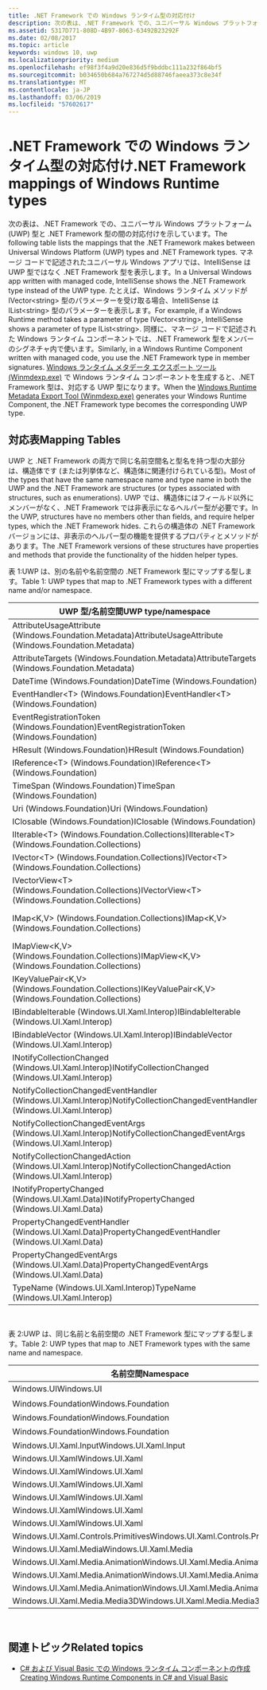 ```yaml
---
title: .NET Framework での Windows ランタイム型の対応付け
description: 次の表は、.NET Framework での、ユニバーサル Windows プラットフォーム (UWP) 型と .NET Framework 型の間の対応付けを示しています。
ms.assetid: 5317D771-808D-4B97-8063-63492B23292F
ms.date: 02/08/2017
ms.topic: article
keywords: windows 10, uwp
ms.localizationpriority: medium
ms.openlocfilehash: ef98f3f4a9d20e836d5f9bddbc111a232f864bf5
ms.sourcegitcommit: b034650b684a767274d5d88746faeea373c8e34f
ms.translationtype: MT
ms.contentlocale: ja-JP
ms.lasthandoff: 03/06/2019
ms.locfileid: "57602617"
---
```

# <a name="net-framework-mappings-of-windows-runtime-types"></a><span data-ttu-id="a023c-104">.NET Framework での Windows ランタイム型の対応付け</span><span class="sxs-lookup"><span data-stu-id="a023c-104">.NET Framework mappings of Windows Runtime types</span></span>



<span data-ttu-id="a023c-105">次の表は、.NET Framework での、ユニバーサル Windows プラットフォーム (UWP) 型と .NET Framework 型の間の対応付けを示しています。</span><span class="sxs-lookup"><span data-stu-id="a023c-105">The following table lists the mappings that the .NET Framework makes between Universal Windows Platform (UWP) types and .NET Framework types.</span></span> <span data-ttu-id="a023c-106">マネージ コードで記述されたユニバーサル Windows アプリでは、IntelliSense は UWP 型ではなく .NET Framework 型を表示します。</span><span class="sxs-lookup"><span data-stu-id="a023c-106">In a Universal Windows app written with managed code, IntelliSense shows the .NET Framework type instead of the UWP type.</span></span> <span data-ttu-id="a023c-107">たとえば、Windows ランタイム メソッドが IVector&lt;string&gt; 型のパラメーターを受け取る場合、IntelliSense は IList&lt;string&gt; 型のパラメーターを表示します。</span><span class="sxs-lookup"><span data-stu-id="a023c-107">For example, if a Windows Runtime method takes a parameter of type IVector&lt;string&gt;, IntelliSense shows a parameter of type IList&lt;string&gt;.</span></span> <span data-ttu-id="a023c-108">同様に、マネージ コードで記述された Windows ランタイム コンポーネントでは、.NET Framework 型をメンバーのシグネチャ内で使います。</span><span class="sxs-lookup"><span data-stu-id="a023c-108">Similarly, in a Windows Runtime Component written with managed code, you use the .NET Framework type in member signatures.</span></span> <span data-ttu-id="a023c-109">[Windows ランタイム メタデータ エクスポート ツール (Winmdexp.exe)](https://msdn.microsoft.com/library/hh925576.aspx) で Windows ランタイム コンポーネントを生成すると、.NET Framework 型は、対応する UWP 型になります。</span><span class="sxs-lookup"><span data-stu-id="a023c-109">When the [Windows Runtime Metadata Export Tool (Winmdexp.exe)](https://msdn.microsoft.com/library/hh925576.aspx) generates your Windows Runtime Component, the .NET Framework type becomes the corresponding UWP type.</span></span>

## <a name="mapping-tables"></a><span data-ttu-id="a023c-110">対応表</span><span class="sxs-lookup"><span data-stu-id="a023c-110">Mapping Tables</span></span>


<span data-ttu-id="a023c-111">UWP と .NET Framework の両方で同じ名前空間名と型名を持つ型の大部分は、構造体です (または列挙体など、構造体に関連付けられている型)。</span><span class="sxs-lookup"><span data-stu-id="a023c-111">Most of the types that have the same namespace name and type name in both the UWP and the .NET Framework are structures (or types associated with structures, such as enumerations).</span></span> <span data-ttu-id="a023c-112">UWP では、構造体にはフィールド以外にメンバーがなく、.NET Framework では非表示になるヘルパー型が必要です。</span><span class="sxs-lookup"><span data-stu-id="a023c-112">In the UWP, structures have no members other than fields, and require helper types, which the .NET Framework hides.</span></span> <span data-ttu-id="a023c-113">これらの構造体の .NET Framework バージョンには、非表示のヘルパー型の機能を提供するプロパティとメソッドがあります。</span><span class="sxs-lookup"><span data-stu-id="a023c-113">The .NET Framework versions of these structures have properties and methods that provide the functionality of the hidden helper types.</span></span>

<span data-ttu-id="a023c-114">表 1:UWP は、別の名前や名前空間の .NET Framework 型にマップする型します。</span><span class="sxs-lookup"><span data-stu-id="a023c-114">Table 1: UWP types that map to .NET Framework types with a different name and/or namespace.</span></span>

| <span data-ttu-id="a023c-115">UWP 型/名前空間</span><span class="sxs-lookup"><span data-stu-id="a023c-115">UWP type/namespace</span></span>                                            | <span data-ttu-id="a023c-116">.NET Framework 型/名前空間</span><span class="sxs-lookup"><span data-stu-id="a023c-116">.NET Framework type/namespace</span></span>                                          | <span data-ttu-id="a023c-117">.NET Framework アセンブリ</span><span class="sxs-lookup"><span data-stu-id="a023c-117">.NET Framework assembly</span></span>                           |
|---------------------------------------------------------------|------------------------------------------------------------------------|---------------------------------------------------|
| <span data-ttu-id="a023c-118">AttributeUsageAttribute (Windows.Foundation.Metadata)</span><span class="sxs-lookup"><span data-stu-id="a023c-118">AttributeUsageAttribute (Windows.Foundation.Metadata)</span></span>         | <span data-ttu-id="a023c-119">AttributeUsageAttribute (System)</span><span class="sxs-lookup"><span data-stu-id="a023c-119">AttributeUsageAttribute (System)</span></span>                                       | <span data-ttu-id="a023c-120">System.Runtime.dll</span><span class="sxs-lookup"><span data-stu-id="a023c-120">System.Runtime.dll</span></span>                                |
| <span data-ttu-id="a023c-121">AttributeTargets (Windows.Foundation.Metadata)</span><span class="sxs-lookup"><span data-stu-id="a023c-121">AttributeTargets (Windows.Foundation.Metadata)</span></span>                | <span data-ttu-id="a023c-122">AttributeTargets (System)</span><span class="sxs-lookup"><span data-stu-id="a023c-122">AttributeTargets (System)</span></span>                                              | <span data-ttu-id="a023c-123">System.Runtime.dll</span><span class="sxs-lookup"><span data-stu-id="a023c-123">System.Runtime.dll</span></span>                                |
| <span data-ttu-id="a023c-124">DateTime (Windows.Foundation)</span><span class="sxs-lookup"><span data-stu-id="a023c-124">DateTime (Windows.Foundation)</span></span>                                 | <span data-ttu-id="a023c-125">DateTimeOffset (System)</span><span class="sxs-lookup"><span data-stu-id="a023c-125">DateTimeOffset (System)</span></span>                                                | <span data-ttu-id="a023c-126">System.Runtime.dll</span><span class="sxs-lookup"><span data-stu-id="a023c-126">System.Runtime.dll</span></span>                                |
| <span data-ttu-id="a023c-127">EventHandler&lt;T&gt; (Windows.Foundation)</span><span class="sxs-lookup"><span data-stu-id="a023c-127">EventHandler&lt;T&gt; (Windows.Foundation)</span></span>                    | <span data-ttu-id="a023c-128">EventHandler&lt;T&gt; (System)</span><span class="sxs-lookup"><span data-stu-id="a023c-128">EventHandler&lt;T&gt; (System)</span></span>                                         | <span data-ttu-id="a023c-129">System.Runtime.dll</span><span class="sxs-lookup"><span data-stu-id="a023c-129">System.Runtime.dll</span></span>                                |
| <span data-ttu-id="a023c-130">EventRegistrationToken (Windows.Foundation)</span><span class="sxs-lookup"><span data-stu-id="a023c-130">EventRegistrationToken (Windows.Foundation)</span></span>                   | <span data-ttu-id="a023c-131">EventRegistrationToken (System.Runtime.InteropServices.WindowsRuntime)</span><span class="sxs-lookup"><span data-stu-id="a023c-131">EventRegistrationToken (System.Runtime.InteropServices.WindowsRuntime)</span></span> | <span data-ttu-id="a023c-132">System.Runtime.InteropServices.WindowsRuntime.dll</span><span class="sxs-lookup"><span data-stu-id="a023c-132">System.Runtime.InteropServices.WindowsRuntime.dll</span></span> |
| <span data-ttu-id="a023c-133">HResult (Windows.Foundation)</span><span class="sxs-lookup"><span data-stu-id="a023c-133">HResult (Windows.Foundation)</span></span>                                  | <span data-ttu-id="a023c-134">Exception (System)</span><span class="sxs-lookup"><span data-stu-id="a023c-134">Exception (System)</span></span>                                                     | <span data-ttu-id="a023c-135">System.Runtime.dll</span><span class="sxs-lookup"><span data-stu-id="a023c-135">System.Runtime.dll</span></span>                                |
| <span data-ttu-id="a023c-136">IReference&lt;T&gt; (Windows.Foundation)</span><span class="sxs-lookup"><span data-stu-id="a023c-136">IReference&lt;T&gt; (Windows.Foundation)</span></span>                      | <span data-ttu-id="a023c-137">Nullable&lt;T&gt; (System)</span><span class="sxs-lookup"><span data-stu-id="a023c-137">Nullable&lt;T&gt; (System)</span></span>                                             | <span data-ttu-id="a023c-138">System.Runtime.dll</span><span class="sxs-lookup"><span data-stu-id="a023c-138">System.Runtime.dll</span></span>                                |
| <span data-ttu-id="a023c-139">TimeSpan (Windows.Foundation)</span><span class="sxs-lookup"><span data-stu-id="a023c-139">TimeSpan (Windows.Foundation)</span></span>                                 | <span data-ttu-id="a023c-140">TimeSpan (System)</span><span class="sxs-lookup"><span data-stu-id="a023c-140">TimeSpan (System)</span></span>                                                      | <span data-ttu-id="a023c-141">System.Runtime.dll</span><span class="sxs-lookup"><span data-stu-id="a023c-141">System.Runtime.dll</span></span>                                |
| <span data-ttu-id="a023c-142">Uri (Windows.Foundation)</span><span class="sxs-lookup"><span data-stu-id="a023c-142">Uri (Windows.Foundation)</span></span>                                      | <span data-ttu-id="a023c-143">Uri (System)</span><span class="sxs-lookup"><span data-stu-id="a023c-143">Uri (System)</span></span>                                                           | <span data-ttu-id="a023c-144">System.Runtime.dll</span><span class="sxs-lookup"><span data-stu-id="a023c-144">System.Runtime.dll</span></span>                                |
| <span data-ttu-id="a023c-145">IClosable (Windows.Foundation)</span><span class="sxs-lookup"><span data-stu-id="a023c-145">IClosable (Windows.Foundation)</span></span>                                | <span data-ttu-id="a023c-146">IDisposable (System)</span><span class="sxs-lookup"><span data-stu-id="a023c-146">IDisposable (System)</span></span>                                                   | <span data-ttu-id="a023c-147">System.Runtime.dll</span><span class="sxs-lookup"><span data-stu-id="a023c-147">System.Runtime.dll</span></span>                                |
| <span data-ttu-id="a023c-148">IIterable&lt;T&gt; (Windows.Foundation.Collections)</span><span class="sxs-lookup"><span data-stu-id="a023c-148">IIterable&lt;T&gt; (Windows.Foundation.Collections)</span></span>           | <span data-ttu-id="a023c-149">IEnumerable&lt;T&gt; (System.Collections.Generic)</span><span class="sxs-lookup"><span data-stu-id="a023c-149">IEnumerable&lt;T&gt; (System.Collections.Generic)</span></span>                      | <span data-ttu-id="a023c-150">System.Runtime.dll</span><span class="sxs-lookup"><span data-stu-id="a023c-150">System.Runtime.dll</span></span>                                |
| <span data-ttu-id="a023c-151">IVector&lt;T&gt; (Windows.Foundation.Collections)</span><span class="sxs-lookup"><span data-stu-id="a023c-151">IVector&lt;T&gt; (Windows.Foundation.Collections)</span></span>             | <span data-ttu-id="a023c-152">IList&lt;T&gt; (System.Collections.Generic)</span><span class="sxs-lookup"><span data-stu-id="a023c-152">IList&lt;T&gt; (System.Collections.Generic)</span></span>                            | <span data-ttu-id="a023c-153">System.Runtime.dll</span><span class="sxs-lookup"><span data-stu-id="a023c-153">System.Runtime.dll</span></span>                                |
| <span data-ttu-id="a023c-154">IVectorView&lt;T&gt; (Windows.Foundation.Collections)</span><span class="sxs-lookup"><span data-stu-id="a023c-154">IVectorView&lt;T&gt; (Windows.Foundation.Collections)</span></span>         | <span data-ttu-id="a023c-155">IReadOnlyList&lt;T&gt; (System.Collections.Generic)</span><span class="sxs-lookup"><span data-stu-id="a023c-155">IReadOnlyList&lt;T&gt; (System.Collections.Generic)</span></span>                    | <span data-ttu-id="a023c-156">System.Runtime.dll</span><span class="sxs-lookup"><span data-stu-id="a023c-156">System.Runtime.dll</span></span>                                |
| <span data-ttu-id="a023c-157">IMap&lt;K,V&gt; (Windows.Foundation.Collections)</span><span class="sxs-lookup"><span data-stu-id="a023c-157">IMap&lt;K,V&gt; (Windows.Foundation.Collections)</span></span>              | <span data-ttu-id="a023c-158">IDictionary&lt;TKey,TValue&gt; (System.Collections.Generic)</span><span class="sxs-lookup"><span data-stu-id="a023c-158">IDictionary&lt;TKey,TValue&gt; (System.Collections.Generic)</span></span>            | <span data-ttu-id="a023c-159">System.Runtime.dll</span><span class="sxs-lookup"><span data-stu-id="a023c-159">System.Runtime.dll</span></span>                                |
| <span data-ttu-id="a023c-160">IMapView&lt;K,V&gt; (Windows.Foundation.Collections)</span><span class="sxs-lookup"><span data-stu-id="a023c-160">IMapView&lt;K,V&gt; (Windows.Foundation.Collections)</span></span>          | <span data-ttu-id="a023c-161">IReadOnlyDictionary&lt;TKey,TValue&gt; (System.Collections.Generic)</span><span class="sxs-lookup"><span data-stu-id="a023c-161">IReadOnlyDictionary&lt;TKey,TValue&gt; (System.Collections.Generic)</span></span>    | <span data-ttu-id="a023c-162">System.Runtime.dll</span><span class="sxs-lookup"><span data-stu-id="a023c-162">System.Runtime.dll</span></span>                                |
| <span data-ttu-id="a023c-163">IKeyValuePair&lt;K,V&gt; (Windows.Foundation.Collections)</span><span class="sxs-lookup"><span data-stu-id="a023c-163">IKeyValuePair&lt;K,V&gt; (Windows.Foundation.Collections)</span></span>     | <span data-ttu-id="a023c-164">KeyValuePair&lt;TKey,TValue&gt; (System.Collections.Generic)</span><span class="sxs-lookup"><span data-stu-id="a023c-164">KeyValuePair&lt;TKey,TValue&gt; (System.Collections.Generic)</span></span>           | <span data-ttu-id="a023c-165">System.Runtime.dll</span><span class="sxs-lookup"><span data-stu-id="a023c-165">System.Runtime.dll</span></span>                                |
| <span data-ttu-id="a023c-166">IBindableIterable (Windows.UI.Xaml.Interop)</span><span class="sxs-lookup"><span data-stu-id="a023c-166">IBindableIterable (Windows.UI.Xaml.Interop)</span></span>                   | <span data-ttu-id="a023c-167">IEnumerable (System.Collections)</span><span class="sxs-lookup"><span data-stu-id="a023c-167">IEnumerable (System.Collections)</span></span>                                       | <span data-ttu-id="a023c-168">System.Runtime.dll</span><span class="sxs-lookup"><span data-stu-id="a023c-168">System.Runtime.dll</span></span>                                |
| <span data-ttu-id="a023c-169">IBindableVector (Windows.UI.Xaml.Interop)</span><span class="sxs-lookup"><span data-stu-id="a023c-169">IBindableVector (Windows.UI.Xaml.Interop)</span></span>                     | <span data-ttu-id="a023c-170">IList (System.Collections)</span><span class="sxs-lookup"><span data-stu-id="a023c-170">IList (System.Collections)</span></span>                                             | <span data-ttu-id="a023c-171">System.Runtime.dll</span><span class="sxs-lookup"><span data-stu-id="a023c-171">System.Runtime.dll</span></span>                                |
| <span data-ttu-id="a023c-172">INotifyCollectionChanged (Windows.UI.Xaml.Interop)</span><span class="sxs-lookup"><span data-stu-id="a023c-172">INotifyCollectionChanged (Windows.UI.Xaml.Interop)</span></span>            | <span data-ttu-id="a023c-173">INotifyCollectionChanged (System.Collections.Specialized)</span><span class="sxs-lookup"><span data-stu-id="a023c-173">INotifyCollectionChanged (System.Collections.Specialized)</span></span>              | <span data-ttu-id="a023c-174">System.ObjectModel.dll</span><span class="sxs-lookup"><span data-stu-id="a023c-174">System.ObjectModel.dll</span></span>                            |
| <span data-ttu-id="a023c-175">NotifyCollectionChangedEventHandler (Windows.UI.Xaml.Interop)</span><span class="sxs-lookup"><span data-stu-id="a023c-175">NotifyCollectionChangedEventHandler (Windows.UI.Xaml.Interop)</span></span> | <span data-ttu-id="a023c-176">NotifyCollectionChangedEventHandler (System.Collections.Specialized)</span><span class="sxs-lookup"><span data-stu-id="a023c-176">NotifyCollectionChangedEventHandler (System.Collections.Specialized)</span></span>   | <span data-ttu-id="a023c-177">System.ObjectModel.dll</span><span class="sxs-lookup"><span data-stu-id="a023c-177">System.ObjectModel.dll</span></span>                            |
| <span data-ttu-id="a023c-178">NotifyCollectionChangedEventArgs (Windows.UI.Xaml.Interop)</span><span class="sxs-lookup"><span data-stu-id="a023c-178">NotifyCollectionChangedEventArgs (Windows.UI.Xaml.Interop)</span></span>    | <span data-ttu-id="a023c-179">NotifyCollectionChangedEventArgs (System.Collections.Specialized)</span><span class="sxs-lookup"><span data-stu-id="a023c-179">NotifyCollectionChangedEventArgs (System.Collections.Specialized)</span></span>      | <span data-ttu-id="a023c-180">System.ObjectModel.dll</span><span class="sxs-lookup"><span data-stu-id="a023c-180">System.ObjectModel.dll</span></span>                            |
| <span data-ttu-id="a023c-181">NotifyCollectionChangedAction (Windows.UI.Xaml.Interop)</span><span class="sxs-lookup"><span data-stu-id="a023c-181">NotifyCollectionChangedAction (Windows.UI.Xaml.Interop)</span></span>       | <span data-ttu-id="a023c-182">NotifyCollectionChangedAction (System.Collections.Specialized)</span><span class="sxs-lookup"><span data-stu-id="a023c-182">NotifyCollectionChangedAction (System.Collections.Specialized)</span></span>         | <span data-ttu-id="a023c-183">System.ObjectModel.dll</span><span class="sxs-lookup"><span data-stu-id="a023c-183">System.ObjectModel.dll</span></span>                            |
| <span data-ttu-id="a023c-184">INotifyPropertyChanged (Windows.UI.Xaml.Data)</span><span class="sxs-lookup"><span data-stu-id="a023c-184">INotifyPropertyChanged (Windows.UI.Xaml.Data)</span></span>                 | <span data-ttu-id="a023c-185">INotifyPropertyChanged (System.ComponentModel)</span><span class="sxs-lookup"><span data-stu-id="a023c-185">INotifyPropertyChanged (System.ComponentModel)</span></span>                         | <span data-ttu-id="a023c-186">System.ObjectModel.dll</span><span class="sxs-lookup"><span data-stu-id="a023c-186">System.ObjectModel.dll</span></span>                            |
| <span data-ttu-id="a023c-187">PropertyChangedEventHandler (Windows.UI.Xaml.Data)</span><span class="sxs-lookup"><span data-stu-id="a023c-187">PropertyChangedEventHandler (Windows.UI.Xaml.Data)</span></span>            | <span data-ttu-id="a023c-188">PropertyChangedEventHandler (System.ComponentModel)</span><span class="sxs-lookup"><span data-stu-id="a023c-188">PropertyChangedEventHandler (System.ComponentModel)</span></span>                    | <span data-ttu-id="a023c-189">System.ObjectModel.dll</span><span class="sxs-lookup"><span data-stu-id="a023c-189">System.ObjectModel.dll</span></span>                            |
| <span data-ttu-id="a023c-190">PropertyChangedEventArgs (Windows.UI.Xaml.Data)</span><span class="sxs-lookup"><span data-stu-id="a023c-190">PropertyChangedEventArgs (Windows.UI.Xaml.Data)</span></span>               | <span data-ttu-id="a023c-191">PropertyChangedEventArgs (System.ComponentModel)</span><span class="sxs-lookup"><span data-stu-id="a023c-191">PropertyChangedEventArgs (System.ComponentModel)</span></span>                       | <span data-ttu-id="a023c-192">System.ObjectModel.dll</span><span class="sxs-lookup"><span data-stu-id="a023c-192">System.ObjectModel.dll</span></span>                            |
| <span data-ttu-id="a023c-193">TypeName (Windows.UI.Xaml.Interop)</span><span class="sxs-lookup"><span data-stu-id="a023c-193">TypeName (Windows.UI.Xaml.Interop)</span></span>                            | <span data-ttu-id="a023c-194">Type (System)</span><span class="sxs-lookup"><span data-stu-id="a023c-194">Type (System)</span></span>                                                          | <span data-ttu-id="a023c-195">System.Runtime.dll</span><span class="sxs-lookup"><span data-stu-id="a023c-195">System.Runtime.dll</span></span>                                |

 

<span data-ttu-id="a023c-196">表 2:UWP は、同じ名前と名前空間の .NET Framework 型にマップする型します。</span><span class="sxs-lookup"><span data-stu-id="a023c-196">Table 2: UWP types that map to .NET Framework types with the same name and namespace.</span></span>

| <span data-ttu-id="a023c-197">名前空間</span><span class="sxs-lookup"><span data-stu-id="a023c-197">Namespace</span></span>                           | <span data-ttu-id="a023c-198">種類</span><span class="sxs-lookup"><span data-stu-id="a023c-198">Type</span></span>               | <span data-ttu-id="a023c-199">.NET Framework アセンブリ</span><span class="sxs-lookup"><span data-stu-id="a023c-199">.NET Framework assembly</span></span>                   |
|-------------------------------------|--------------------|-------------------------------------------|
| <span data-ttu-id="a023c-200">Windows.UI</span><span class="sxs-lookup"><span data-stu-id="a023c-200">Windows.UI</span></span>                          | <span data-ttu-id="a023c-201">色</span><span class="sxs-lookup"><span data-stu-id="a023c-201">Color</span></span>              | <span data-ttu-id="a023c-202">System.Runtime.WindowsRuntime.dll</span><span class="sxs-lookup"><span data-stu-id="a023c-202">System.Runtime.WindowsRuntime.dll</span></span>         |
| <span data-ttu-id="a023c-203">Windows.Foundation</span><span class="sxs-lookup"><span data-stu-id="a023c-203">Windows.Foundation</span></span>                  | <span data-ttu-id="a023c-204">ポイント</span><span class="sxs-lookup"><span data-stu-id="a023c-204">Point</span></span>              | <span data-ttu-id="a023c-205">System.Runtime.WindowsRuntime.dll</span><span class="sxs-lookup"><span data-stu-id="a023c-205">System.Runtime.WindowsRuntime.dll</span></span>         |
| <span data-ttu-id="a023c-206">Windows.Foundation</span><span class="sxs-lookup"><span data-stu-id="a023c-206">Windows.Foundation</span></span>                  | <span data-ttu-id="a023c-207">Rect</span><span class="sxs-lookup"><span data-stu-id="a023c-207">Rect</span></span>               | <span data-ttu-id="a023c-208">System.Runtime.WindowsRuntime.dll</span><span class="sxs-lookup"><span data-stu-id="a023c-208">System.Runtime.WindowsRuntime.dll</span></span>         |
| <span data-ttu-id="a023c-209">Windows.Foundation</span><span class="sxs-lookup"><span data-stu-id="a023c-209">Windows.Foundation</span></span>                  | <span data-ttu-id="a023c-210">サイズ</span><span class="sxs-lookup"><span data-stu-id="a023c-210">Size</span></span>               | <span data-ttu-id="a023c-211">System.Runtime.WindowsRuntime.dll</span><span class="sxs-lookup"><span data-stu-id="a023c-211">System.Runtime.WindowsRuntime.dll</span></span>         |
| <span data-ttu-id="a023c-212">Windows.UI.Xaml.Input</span><span class="sxs-lookup"><span data-stu-id="a023c-212">Windows.UI.Xaml.Input</span></span>               | <span data-ttu-id="a023c-213">ICommand</span><span class="sxs-lookup"><span data-stu-id="a023c-213">ICommand</span></span>           | <span data-ttu-id="a023c-214">System.ObjectModel.dll</span><span class="sxs-lookup"><span data-stu-id="a023c-214">System.ObjectModel.dll</span></span>                    |
| <span data-ttu-id="a023c-215">Windows.UI.Xaml</span><span class="sxs-lookup"><span data-stu-id="a023c-215">Windows.UI.Xaml</span></span>                     | <span data-ttu-id="a023c-216">CornerRadius</span><span class="sxs-lookup"><span data-stu-id="a023c-216">CornerRadius</span></span>       | <span data-ttu-id="a023c-217">System.Runtime.WindowsRuntime.UI.Xaml.dll</span><span class="sxs-lookup"><span data-stu-id="a023c-217">System.Runtime.WindowsRuntime.UI.Xaml.dll</span></span> |
| <span data-ttu-id="a023c-218">Windows.UI.Xaml</span><span class="sxs-lookup"><span data-stu-id="a023c-218">Windows.UI.Xaml</span></span>                     | <span data-ttu-id="a023c-219">Duration</span><span class="sxs-lookup"><span data-stu-id="a023c-219">Duration</span></span>           | <span data-ttu-id="a023c-220">System.Runtime.WindowsRuntime.UI.Xaml.dll</span><span class="sxs-lookup"><span data-stu-id="a023c-220">System.Runtime.WindowsRuntime.UI.Xaml.dll</span></span> |
| <span data-ttu-id="a023c-221">Windows.UI.Xaml</span><span class="sxs-lookup"><span data-stu-id="a023c-221">Windows.UI.Xaml</span></span>                     | <span data-ttu-id="a023c-222">DurationType</span><span class="sxs-lookup"><span data-stu-id="a023c-222">DurationType</span></span>       | <span data-ttu-id="a023c-223">System.Runtime.WindowsRuntime.UI.Xaml.dll</span><span class="sxs-lookup"><span data-stu-id="a023c-223">System.Runtime.WindowsRuntime.UI.Xaml.dll</span></span> |
| <span data-ttu-id="a023c-224">Windows.UI.Xaml</span><span class="sxs-lookup"><span data-stu-id="a023c-224">Windows.UI.Xaml</span></span>                     | <span data-ttu-id="a023c-225">GridLength</span><span class="sxs-lookup"><span data-stu-id="a023c-225">GridLength</span></span>         | <span data-ttu-id="a023c-226">System.Runtime.WindowsRuntime.UI.Xaml.dll</span><span class="sxs-lookup"><span data-stu-id="a023c-226">System.Runtime.WindowsRuntime.UI.Xaml.dll</span></span> |
| <span data-ttu-id="a023c-227">Windows.UI.Xaml</span><span class="sxs-lookup"><span data-stu-id="a023c-227">Windows.UI.Xaml</span></span>                     | <span data-ttu-id="a023c-228">GridUnitType</span><span class="sxs-lookup"><span data-stu-id="a023c-228">GridUnitType</span></span>       | <span data-ttu-id="a023c-229">System.Runtime.WindowsRuntime.UI.Xaml.dll</span><span class="sxs-lookup"><span data-stu-id="a023c-229">System.Runtime.WindowsRuntime.UI.Xaml.dll</span></span> |
| <span data-ttu-id="a023c-230">Windows.UI.Xaml</span><span class="sxs-lookup"><span data-stu-id="a023c-230">Windows.UI.Xaml</span></span>                     | <span data-ttu-id="a023c-231">Thickness</span><span class="sxs-lookup"><span data-stu-id="a023c-231">Thickness</span></span>          | <span data-ttu-id="a023c-232">System.Runtime.WindowsRuntime.UI.Xaml.dll</span><span class="sxs-lookup"><span data-stu-id="a023c-232">System.Runtime.WindowsRuntime.UI.Xaml.dll</span></span> |
| <span data-ttu-id="a023c-233">Windows.UI.Xaml.Controls.Primitives</span><span class="sxs-lookup"><span data-stu-id="a023c-233">Windows.UI.Xaml.Controls.Primitives</span></span> | <span data-ttu-id="a023c-234">GeneratorPosition</span><span class="sxs-lookup"><span data-stu-id="a023c-234">GeneratorPosition</span></span>  | <span data-ttu-id="a023c-235">System.Runtime.WindowsRuntime.UI.Xaml.dll</span><span class="sxs-lookup"><span data-stu-id="a023c-235">System.Runtime.WindowsRuntime.UI.Xaml.dll</span></span> |
| <span data-ttu-id="a023c-236">Windows.UI.Xaml.Media</span><span class="sxs-lookup"><span data-stu-id="a023c-236">Windows.UI.Xaml.Media</span></span>               | <span data-ttu-id="a023c-237">Matrix</span><span class="sxs-lookup"><span data-stu-id="a023c-237">Matrix</span></span>             | <span data-ttu-id="a023c-238">System.Runtime.WindowsRuntime.UI.Xaml.dll</span><span class="sxs-lookup"><span data-stu-id="a023c-238">System.Runtime.WindowsRuntime.UI.Xaml.dll</span></span> |
| <span data-ttu-id="a023c-239">Windows.UI.Xaml.Media.Animation</span><span class="sxs-lookup"><span data-stu-id="a023c-239">Windows.UI.Xaml.Media.Animation</span></span>     | <span data-ttu-id="a023c-240">KeyTime</span><span class="sxs-lookup"><span data-stu-id="a023c-240">KeyTime</span></span>            | <span data-ttu-id="a023c-241">System.Runtime.WindowsRuntime.UI.Xaml.dll</span><span class="sxs-lookup"><span data-stu-id="a023c-241">System.Runtime.WindowsRuntime.UI.Xaml.dll</span></span> |
| <span data-ttu-id="a023c-242">Windows.UI.Xaml.Media.Animation</span><span class="sxs-lookup"><span data-stu-id="a023c-242">Windows.UI.Xaml.Media.Animation</span></span>     | <span data-ttu-id="a023c-243">RepeatBehavior</span><span class="sxs-lookup"><span data-stu-id="a023c-243">RepeatBehavior</span></span>     | <span data-ttu-id="a023c-244">System.Runtime.WindowsRuntime.UI.Xaml.dll</span><span class="sxs-lookup"><span data-stu-id="a023c-244">System.Runtime.WindowsRuntime.UI.Xaml.dll</span></span> |
| <span data-ttu-id="a023c-245">Windows.UI.Xaml.Media.Animation</span><span class="sxs-lookup"><span data-stu-id="a023c-245">Windows.UI.Xaml.Media.Animation</span></span>     | <span data-ttu-id="a023c-246">RepeatBehaviorType</span><span class="sxs-lookup"><span data-stu-id="a023c-246">RepeatBehaviorType</span></span> | <span data-ttu-id="a023c-247">System.Runtime.WindowsRuntime.UI.Xaml.dll</span><span class="sxs-lookup"><span data-stu-id="a023c-247">System.Runtime.WindowsRuntime.UI.Xaml.dll</span></span> |
| <span data-ttu-id="a023c-248">Windows.UI.Xaml.Media.Media3D</span><span class="sxs-lookup"><span data-stu-id="a023c-248">Windows.UI.Xaml.Media.Media3D</span></span>       | <span data-ttu-id="a023c-249">Matrix3D</span><span class="sxs-lookup"><span data-stu-id="a023c-249">Matrix3D</span></span>           | <span data-ttu-id="a023c-250">System.Runtime.WindowsRuntime.UI.Xaml.dll</span><span class="sxs-lookup"><span data-stu-id="a023c-250">System.Runtime.WindowsRuntime.UI.Xaml.dll</span></span> |

 

## <a name="related-topics"></a><span data-ttu-id="a023c-251">関連トピック</span><span class="sxs-lookup"><span data-stu-id="a023c-251">Related topics</span></span>

* [<span data-ttu-id="a023c-252">C# および Visual Basic での Windows ランタイム コンポーネントの作成</span><span class="sxs-lookup"><span data-stu-id="a023c-252">Creating Windows Runtime Components in C# and Visual Basic</span></span>](creating-windows-runtime-components-in-csharp-and-visual-basic.md)
